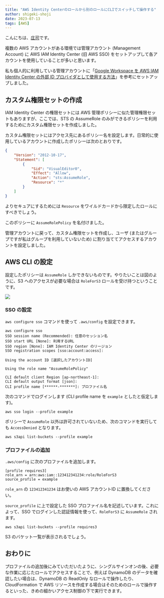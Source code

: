 ```yaml
---
title: "AWS Identity Centerのロールから別のロールにCLIでスイッチして操作する"
author: shigeki-shoji
date: 2023-07-13
tags: [AWS]
---
```


こんにちは、[庄司](https://github.com/edward-mamezou)です。

複数の AWS アカウントがある環境では管理アカウント (Management Account) に AWS IAM Identity Center (旧 AWS SSO) をセットアップして各アカウントを使用していることが多いと思います。

私も個人的に利用している管理アカウントに「[Google Workspace を AWS IAM Identity Center の外部 ID プロバイダとして使用する方法](https://aws.amazon.com/jp/blogs/security/how-to-use-g-suite-as-external-identity-provider-aws-sso/)」を参考にセットアップしました。

## カスタム権限セットの作成

IAM Identity Center の権限セットには AWS 管理ポリシーに似た管理権限セットもありますが、ここでは、STS の AssumeRole のみができるポリシーを利用するためにカスタム権限セットを作成しました。

カスタム権限セットにはアクセス先にあるポリシー名を設定します。日常的に使用しているアカウントに作成したポリシーは次のとおりです。

```json
{
    "Version": "2012-10-17",
    "Statement": [
        {
            "Sid": "VisualEditor0",
            "Effect": "Allow",
            "Action": "sts:AssumeRole",
            "Resource": "*"
        }
    ]
}
```

よりセキュアにするためには `Resource` をワイルドカードから限定したロールにすべきでしょう。

このポリシーに `AssumeRolePolicy` を名付けました。

管理アカウントに戻って、カスタム権限セットを作成し、ユーザ (またはグループですが私はグループを利用していないため) に割り当ててアクセスするアカウントを設定しました。

## AWS CLI の設定

設定したポリシーは `AssumeRole` しかできないものです。やりたいことは図のように、S3 へのアクセスが必要な場合は `RoleForS3` ロールを受け持つということです。

![](/img/blogs/2023/0713_iam-identity-center.png)

### SSO の設定

`aws configure sso` コマンドを使って `.aws/config` を設定できます。

```shell
aws configure sso
SSO session name (Recommended): 任意のセッション名
SSO start URL [None]: 利用するURL 
SSO region [None]: IAM Identity Center のリージョン 
SSO registration scopes [sso:account:access]:

Using the account ID [選択したアカウントID]

Using the role name "AssumeRolePolicy"

CLI default client Region [ap-northeast-1]:
CLI default output format [json]:
CLI profile name [******-*******]: プロファイル名
```

次のコマンドでログインします (CLI profile name を `example` としたと仮定します)。

```shell
aws sso login --profile example
```

ポリシーで `AssumeRole` 以外は許可されていないため、次のコマンドを実行しても `AccessDenied` となります。

```shell
aws s3api list-buckets --profile example
```

### プロファイルの追加

`.aws/config` に次のプロファイルを追加します。

```text
[profile requires3]
role_arn = arn:aws:iam::123412341234:role/RoleForS3
source_profile = example
```

`role_arn` の `123412341234` はお使いの AWS アカウントID に置換してください。

`source_profile` に上で設定した SSO プロファイル名を記述しています。これによって、SSO でログインした認証情報を使って、`RoleForS3` に `AssumeRole` されます。

```shell
aws s3api list-buckets --profile requires3
```

S3 のバケット一覧が表示されるでしょう。

## おわりに

プロファイルの追加後にみていただいたように、シングルサインオンの後、必要な作業に応じたロールでアクセスすることで、例えば DynamoDB のデータを確認したい場合は、DynamoDB の ReadOnly なロールで操作したり、CloudFormation で AWS リソースを作成する場合はそのためのロールで操作するといった、きめの細かいアクセス制御の下で実行できます。
